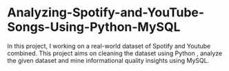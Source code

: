 # Analyzing-Spotify-and-YouTube-Songs-Using-Python-MySQL
In this project, I working on a real-world dataset of Spotify and Youtube combined. This project aims on cleaning the dataset using Python , analyze the given dataset and mine informational quality insights using MySQL.
